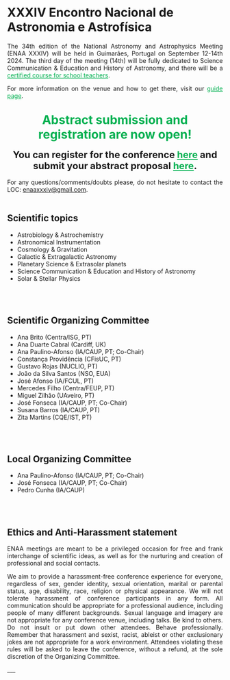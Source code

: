 # XXXIV Encontro Nacional de Astronomia e Astrofísica


<div style="text-align: justify">
The 34th edition of the National Astronomy and Astrophysics Meeting (ENAA XXXIV) will be held in Guimarães, Portugal on September 12-14th 2024. The third day of the meeting (14th) will be fully dedicated to Science Communication & Education and History of Astronomy, and there will be a <a href=training  style="color: #00b050"> certified course for school teachers</a>. 

For more information on the venue and how to get there, visit our <a href=guide  style="color: #00b050"> guide page</a>.
</div> <br>

<div style="text-align: center; font-size: 28px; font-weight: bold; color: #00b050">
Abstract submission and registration are now open!
</div> <br>

<div style="text-align: center; font-size: 22px; font-weight: bold">
You can register for the conference <a href=registration_gform  style="color: #00b050"> here</a> and submit your abstract proposal <a href=abstract_gform  style="color: #00b050"> here</a>.
</div><br> 

<!-- <div style="text-align: center; font-size: 24px; font-weight: bold">
Abstract submission is now over, look at some statistics <a href=abstract_stats  style="color: #00b050"> here</a>. <br> The preliminary program can be found <a href=program  style="color: #00b050"> here</a>.
</div> -->
<!-- <br>
<br> -->

<!-- <div style="text-align: center; font-size: 24px; font-weight: bold; color: crimson">
All posters are accepted. <br> They are all eligible for the best posters prize.
</div>
<br>
<br> -->

<!-- ## Format
<div style="text-align: justify">
Online meeting (Zoom) with Slack poster sessions. More details will be provided closer to the meeting.
</div><br> -->

<!-- ## Fee
<div style="text-align: justify">
The conference will have a registration fee of 10€ (with waivers for some participants), which should be payed by wire transfer to the following account:
<br>
<br>
<b>IBAN</b>: PT50 0035 0194 00003196330 71 <br>
<b>BIC/SWIFT</b>: CGDIPTPL
<br>
<br>
A proof of payment should be sent to to <a href="mailto:enaaxxxi@gmail.com">enaaxxxi@gmail.com</a>. Please include your name and institute in the e-mail if you are sending the proof with a different e-mail than what was used for the registration. For more information see the <a href=registration_gform style="color: steelblue; opacity: 1.00; font-size: larger; text-decoration: underline">registration</a> page.  </div>-->

<div style="text-align: justify">
For any questions/comments/doubts please, do not hesitate to contact the LOC: <a href="mailto:enaaxxxiv@gmail.com">enaaxxxiv@gmail.com</a>.
</div><br>

<!-- ## Awards 
<div style="text-align: justify">
The fees will be used to create awards to be given to the best posters and talks submitted to this conference.
</div><br> -->


## Scientific topics
- Astrobiology & Astrochemistry
- Astronomical Instrumentation
- Cosmology & Gravitation
- Galactic & Extragalactic Astronomy
- Planetary Science & Extrasolar planets
- Science Communication & Education and History of Astronomy
- Solar & Stellar Physics
<br>
<br>

## Scientific Organizing Committee
- Ana Brito (Centra/ISG, PT)
- Ana Duarte Cabral (Cardiff, UK)
- Ana Paulino-Afonso (IA/CAUP, PT; Co-Chair)
- Constança Providência (CFisUC, PT)
- Gustavo Rojas (NUCLIO, PT)
- João da Silva Santos (NSO, EUA)
- José Afonso (IA/FCUL, PT)
- Mercedes Filho (Centra/FEUP, PT)
- Miguel Zilhão (UAveiro, PT)
- José Fonseca (IA/CAUP, PT; Co-Chair)
- Susana Barros (IA/CAUP, PT)
- Zita Martins (CQE/IST, PT)
<br>
<br>

## Local Organizing Committee 
- Ana Paulino-Afonso (IA/CAUP, PT; Co-Chair)
- José Fonseca (IA/CAUP, PT; Co-Chair)
- Pedro Cunha (IA/CAUP)
<br>
<br>

## Ethics and Anti-Harassment statement
<div style="text-align: justify">
ENAA meetings are meant to be a privileged occasion for free and frank interchange of scientific ideas, as well as for the nurturing and creation of professional and social contacts. 

We aim to provide a harassment-free conference experience for everyone, regardless of sex, gender identity, sexual orientation, marital or parental status, age, disability, race, religion or physical appearance. We will not tolerate harassment of conference participants in any form. All communication should be appropriate for a professional audience, including people of many different backgrounds. Sexual language and imagery are not appropriate for any conference venue, including talks. Be kind to others. Do not insult or put down other attendees. Behave professionally. Remember that harassment and sexist, racist, ableist or other exclusionary jokes are not appropriate for a work environment. Attendees violating these rules will be asked to leave the conference, without a refund, at the sole discretion of the Organizing Committee.
</div>
___
